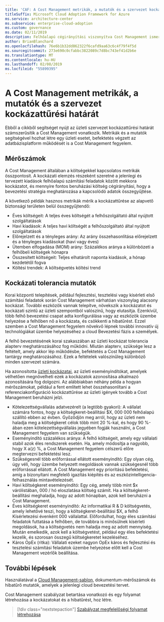 ```yaml
---
title: 'CAF: A Cost Management metrikák, a mutatók és a szervezet kockázattűrési határát'
titleSuffix: Microsoft Cloud Adoption Framework for Azure
ms.service: architecture-center
ms.subservice: enterprise-cloud-adoption
ms.custom: governance
ms.date: 02/11/2019
description: Felhőalapú cégirányítási viszonyítva Cost Management ismertetése
author: BrianBlanchard
ms.openlocfilehash: 76e6b1b32dd862322f6cafd9aa63c6c4f79f4f5d
ms.sourcegitcommit: 273e690c0cfabbc3822089c7d8bc743ef41d2b6e
ms.translationtype: MT
ms.contentlocale: hu-HU
ms.lasthandoff: 02/08/2019
ms.locfileid: "55899395"
---
```

# <a name="cost-management-metrics-indicators-and-risk-tolerance"></a>A Cost Management metrikák, a mutatók és a szervezet kockázattűrési határát

Ebből a cikkből segítséget nyújt az üzleti szervezet kockázattűrési határát számszerűsítik a Cost Management vonatkozik. Metrikák és a mutatók segítségével hozhat létre egy üzleti esetet, befektetés végzett az adatbázisplatform működését is a Cost Management fegyelem.

## <a name="metrics"></a>Mérőszámok

A Cost Management általában a költségekkel kapcsolatos metrikák összpontosít. A kockázati elemzés részeként szeretné a jelenlegi és tervezett kiadások felhőalapú számítási feladatok között mekkora kockázatot, és mennyire fontos beruházási költség cégirányítási, hogy a bevezetési stratégia meghatározása a kapcsolódó adatok összegyűjtése.

A következő példák hasznos metrikák mérik a kockázattűrése az alapvető biztonsági területen belül összegyűjtendő:

- Éves költségeit: A teljes éves költségét a felhőszolgáltató által nyújtott szolgáltatások
- Havi kiadások: A teljes havi költségét a felhőszolgáltató által nyújtott szolgáltatások
- Előrejelzett és a tényleges arány: Az arány összehasonlítása előrejelzett és a tényleges kiadásokat (havi vagy éves)
- Ütemben elfogadása (MOM) arány: Százalékos aránya a különbözeti a felhőbeli költségek hónapra
- Összesített költségeit: Teljes elhatárolt naponta kiadások, a hónap kezdetétől fogva
- Költési trendek: A költségvetés költési trend

## <a name="risk-tolerance-indicators"></a>Kockázati tolerancia mutatók

Korai központi telepítések, például fejlesztési, tesztelési vagy kísérleti első számítási feladatok során Cost Management várhatóan viszonylag alacsony kockázat. További eszközök vannak telepítve, növekszik a kockázatot és kockázati szintű az üzleti szempontból valószínű, hogy elutasítja. Ezenkívül, több felhő bevezetési csapat adta konfigurálása vagy az eszközök üzembe helyezése a felhőben nő a kockázata, és csökkenti a hibatűrést. Ezzel szemben a Cost Management fegyelem növekvő lépnek további innovatív új technológiákat üzembe helyezéséhez a cloud Bevezetési fázis a személyek.

A felhő bevezetésének korai szakaszában az üzleti kockázat tolerancia alapterv meghatározásához fog működni. Miután alapterv, szüksége lesz a feltételt, amely akkor lép működésbe, befektetés a Cost Management tantárgy meghatározásához. Ezek a feltételek valószínűleg különböző minden szervezet számára.

Ha azonosította [üzleti kockázatai](./business-risks.md), az üzleti eseményindítókat, amelyek vélhetően megnövelheti ezek a kockázatok azonosítása alkalmazó azonosítására fog dolgozni. Az alábbiakban néhány példa a hogyan mérőszámokat, például a fent említett lehet összehasonlítani a referenciakonfiguráció kockázattűrése az üzleti igények tovább a Cost Management beruházni jelzi.

- Kötelezettségvállalás adatvezérelt (a legtöbb gyakori): A vállalat számára fontos, hogy a költségkeret-beállítási $X, 000 000 felhőalapú szállító ebben az évben. Győződjön meg arról, hogy az üzleti nem haladja meg a költségkeret célok több mint 20 %-kal, és hogy 90 %-ában ezen kötelezettségvállalás jegyében fogják használni, a Cost Management fegyelem van szükségük.
- Eseményindító százalékos aránya: A felhő költségeit, amely egy vállalati stabil azok éles rendszerek esetén. Ha, amely módosítja a nagyobb, hogy X a(z) %, a Cost Management fegyelem célszerű előre megtervezni befektetési lesz.
- Szükségesnél több erőforrással ellátott eseményindító: Egy olyan cég, úgy véli, hogy üzembe helyezett megoldások vannak szükségesnél több erőforrással ellátott. A Cost Management egy prioritású befektetési, amíg a bizonyítani megfelelő igazítás kiépítés és az eszközintelligencia-felhasználás mintavételezését.
- Havi költségkeret eseményindító: Egy cég, amely több mint $x várólistában, 000 / hó eloszlatása költség számít. Ha a költségkeret-beállítási meghaladja, hogy az adott hónapban, azok kell beruházni a Cost Management.
- Éves költségkeret eseményindító: Az informatikai R & D költségvetés, amely lehetővé teszi, hogy a költségkeret-beállítási $X, a felhő Kísérletezési évenként 000 vállalattal. Előfordulhat, hogy éles számítási feladatok futtatása a felhőben, de továbbra is minősülnek kísérleti megoldások, ha a költségvetés nem haladja meg az adott mennyiség. Miután emelkedik, azok kell a költségvetést, például egy éles befektetési kezelik, és szorosan összegű költségkeretet kezeléséhez.
- Káros OpEx (ritka): Vállalati ezeket nagyon OpEx káros és fejlesztési és tesztelési számítási feladatok üzembe helyezése előtt kell a Cost Management vezérlők beállítása.

## <a name="next-steps"></a>További lépések

Használatával a [Cloud Management-sablon](./template.md), dokumentum-mérőszámok és hibatűrő mutatók, amelyek a jelenlegi cloud bevezetési tervet.

Cost Management szabályzat betartása vonatkozó és egy folyamat létrehozása a kockázatokat és a hibatűrést, hoz létre.

> [!div class="nextstepaction"]
> [Szabályzat megfelelőségi folyamat létrehozása](compliance-processes.md)
